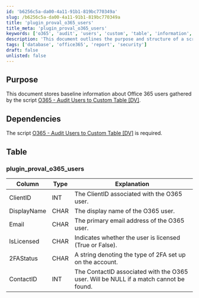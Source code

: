 ```yaml
---
id: 'b6256c5a-da00-4a11-91b1-819bc770349a'
slug: /b6256c5a-da00-4a11-91b1-819bc770349a
title: 'plugin_proval_o365_users'
title_meta: 'plugin_proval_o365_users'
keywords: ['o365', 'audit', 'users', 'custom', 'table', 'information', 'baseline']
description: 'This document outlines the purpose and structure of a script that stores baseline information about Office 365 users. It details the dependencies and the schema of the database table used to store user data, including columns for ClientID, DisplayName, Email, IsLicensed, 2FAStatus, and ContactID.'
tags: ['database', 'office365', 'report', 'security']
draft: false
unlisted: false
---
```


## Purpose

This document stores baseline information about Office 365 users gathered by the script [O365 - Audit Users to Custom Table [DV]](/docs/c4cb8f27-762f-4ebc-9840-f5cb7712a05d).

## Dependencies

The script [O365 - Audit Users to Custom Table [DV]](/docs/c4cb8f27-762f-4ebc-9840-f5cb7712a05d) is required.

## Table

### plugin_proval_o365_users

| Column      | Type | Explanation                                                     |
|-------------|------|-----------------------------------------------------------------|
| ClientID    | INT  | The ClientID associated with the O365 user.                     |
| DisplayName | CHAR | The display name of the O365 user.                              |
| Email       | CHAR | The primary email address of the O365 user.                    |
| IsLicensed   | CHAR | Indicates whether the user is licensed (True or False).        |
| 2FAStatus   | CHAR | A string denoting the type of 2FA set up on the account.       |
| ContactID   | INT  | The ContactID associated with the O365 user. Will be NULL if a match cannot be found. |

